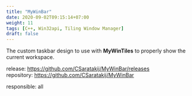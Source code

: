 ```yaml
---
title: "MyWinBar"
date: 2020-09-02T09:15:14+07:00
weight: 11
tags: [C++, Win32api, Tiling Window Manager]
draft: false
---
```


The custom taskbar design to use with __MyWinTiles__ to properly show the current workspace.

<!--more-->

release: https://github.com/CSaratakij/MyWinBar/releases \
repository: https://github.com/CSaratakij/MyWinBar

responsible: all

